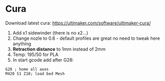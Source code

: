 # Cura 

Download latest cura: https://ultimaker.com/software/ultimaker-cura/


1. Add x1 sidewinder (there is no x2...)
2. Change nozle to 0.6 - default profiles are great no need to tweak here anything
3. **Retraction distance** to 1mm instead of 2mm
4. Temp: 195/50 for PLA
5. In start gcode add after G28: 
```
G28 ; home all axes
M420 S1 Z10; load bed Mesh
```
